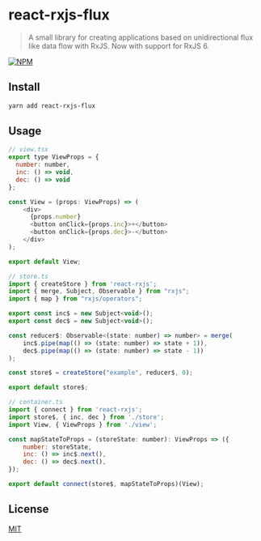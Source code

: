 # react-rxjs-flux

> A small library for creating applications based on unidirectional flux like data flow with RxJS. Now with support for RxJS 6.

[![NPM](https://nodei.co/npm/react-rxjs-flux.png?compact=true)](https://npmjs.org/package/react-rxjs-flux)

## Install

```bash
yarn add react-rxjs-flux
```

## Usage

```js
// view.tsx
export type ViewProps = {
  number: number,
  inc: () => void,
  dec: () => void
};

const View = (props: ViewProps) => (
    <div>
      {props.number}
      <button onClick={props.inc}>+</button>
      <button onClick={props.dec}>-</button>
    </div>
);

export default View;
```

```js
// store.ts
import { createStore } from 'react-rxjs';
import { merge, Subject, Observable } from "rxjs";
import { map } from "rxjs/operators";

export const inc$ = new Subject<void>();
export const dec$ = new Subject<void>();

const reducer$: Observable<(state: number) => number> = merge(
    inc$.pipe(map(() => (state: number) => state + 1)),
    dec$.pipe(map(() => (state: number) => state - 1))
);

const store$ = createStore("example", reducer$, 0);

export default store$;
```

```js
// container.ts
import { connect } from 'react-rxjs';
import store$, { inc, dec } from './store';
import View, { ViewProps } from './view';

const mapStateToProps = (storeState: number): ViewProps => ({
    number: storeState,
    inc: () => inc$.next(),
    dec: () => dec$.next(),
});

export default connect(store$, mapStateToProps)(View);
```

## License

[MIT](http://vjpr.mit-license.org)
